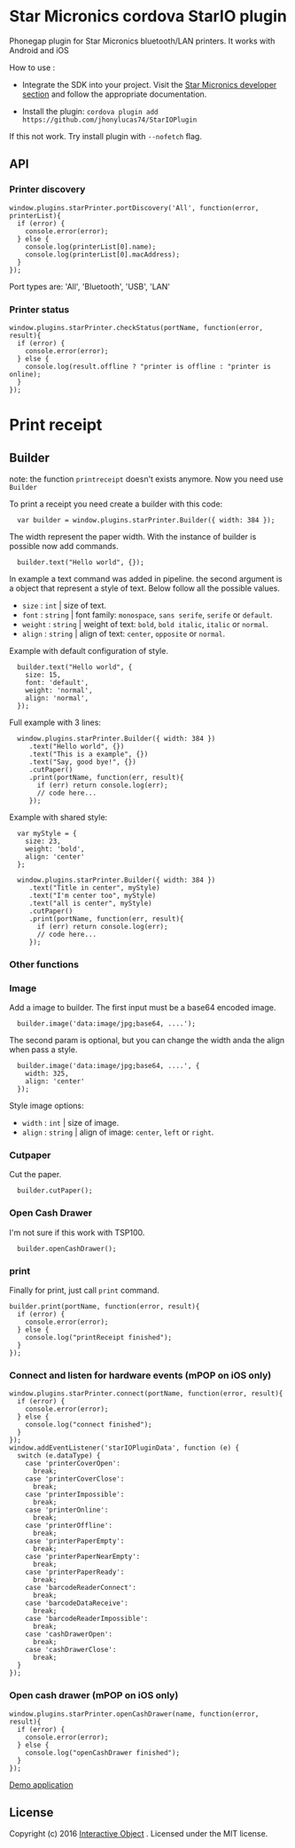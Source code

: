 # Star Micronics cordova StarIO plugin
Phonegap plugin for Star Micronics bluetooth/LAN printers. It works with Android and iOS


How to use :

* Integrate the SDK into your project. Visit the [Star Micronics developer section](http://www.starmicronics.com/support/sdkdocumentation.aspx) and follow the appropriate documentation.

* Install the plugin: `cordova plugin add https://github.com/jhonylucas74/StarIOPlugin`

If this not work. Try install plugin with ``--nofetch`` flag.

## API

### Printer discovery
```
window.plugins.starPrinter.portDiscovery('All', function(error, printerList){
  if (error) {
    console.error(error);
  } else {
    console.log(printerList[0].name);
    console.log(printerList[0].macAddress);
  }
});
```
Port types are: 'All', 'Bluetooth', 'USB', 'LAN'

### Printer status
```
window.plugins.starPrinter.checkStatus(portName, function(error, result){
  if (error) {
    console.error(error);
  } else {
    console.log(result.offline ? "printer is offline : "printer is online);
  }
});
```

# Print receipt
## Builder

note: the function ``printreceipt`` doesn't exists anymore. Now you need use ``Builder``

To print a receipt you need create a builder with this code:
```
  var builder = window.plugins.starPrinter.Builder({ width: 384 });
```

The width represent the paper width. With the instance of builder is possible now add commands.

```
  builder.text("Hello world", {});
```
In example a text command was added in pipeline. the second argument is a object that represent a style of text. Below follow all the possible values.

* ``size``  : ``int`` | size of text.
* ``font``  : ``string`` |  font family: ``monospace``, ``sans serife``, ``serife`` or ``default``.
* ``weight``  : ``string`` | weight of text: ``bold``, ``bold italic``, ``italic`` or ``normal``.
* ``align``  : ``string`` | align of text: ``center``, ``opposite`` or ``normal``.

Example with default configuration of style.

```
  builder.text("Hello world", {
    size: 15,
    font: 'default',
    weight: 'normal',
    align: 'normal',
  });
```

Full example with 3 lines:

```
  window.plugins.starPrinter.Builder({ width: 384 })
     .text("Hello world", {})
     .text("This is a example", {})
     .text("Say, good bye!", {})
     .cutPaper()
     .print(portName, function(err, result){
       if (err) return console.log(err);
       // code here...
     });
```

Example with shared style:


```
  var myStyle = {
    size: 23,
    weight: 'bold',
    align: 'center'
  };

  window.plugins.starPrinter.Builder({ width: 384 })
     .text("Title in center", myStyle)
     .text("I'm center too", myStyle)
     .text("all is center", myStyle)
     .cutPaper()
     .print(portName, function(err, result){
       if (err) return console.log(err);
       // code here...
     });
```

### Other functions

### Image
Add a image to builder. The first input must be a base64 encoded image. 
```
  builder.image('data:image/jpg;base64, ....');
```

The second param is optional, but you can change the width anda the align when pass a style.

```
  builder.image('data:image/jpg;base64, ....', {
    width: 325,
    align: 'center'
  });
```

Style image options: 
* ``width``  : ``int`` | size of image.
* ``align``  : ``string`` | align of image: ``center``, ``left`` or ``right``.

### Cutpaper
Cut the paper.
```
  builder.cutPaper();
```
### Open Cash Drawer
I'm not sure if this work with TSP100.
```
  builder.openCashDrawer();
```

### print

Finally for print, just call ``print`` command.
```
builder.print(portName, function(error, result){
  if (error) {
    console.error(error);
  } else {
    console.log("printReceipt finished");
  }
});
```

### Connect and listen for hardware events (mPOP on iOS only)
```
window.plugins.starPrinter.connect(portName, function(error, result){
  if (error) {
    console.error(error);
  } else {
    console.log("connect finished");    
  }
});
window.addEventListener('starIOPluginData', function (e) {
  switch (e.dataType) {
    case 'printerCoverOpen':
      break;
    case 'printerCoverClose':
      break;
    case 'printerImpossible':
      break;
    case 'printerOnline':
      break;
    case 'printerOffline':
      break;
    case 'printerPaperEmpty':
      break;
    case 'printerPaperNearEmpty':
      break;
    case 'printerPaperReady':
      break;
    case 'barcodeReaderConnect':
      break;
    case 'barcodeDataReceive':
      break;
    case 'barcodeReaderImpossible':
      break;
    case 'cashDrawerOpen':
      break;
    case 'cashDrawerClose':
      break;
  }
});
```

### Open cash drawer (mPOP on iOS only)
```
window.plugins.starPrinter.openCashDrawer(name, function(error, result){
  if (error) {
    console.error(error);
  } else {
    console.log("openCashDrawer finished");
  }
});
```

[Demo application](https://github.com/InteractiveObject/StarIOPluginDemo)

## License
Copyright (c) 2016 [Interactive Object](https://www.interactive-object.com) . Licensed under the MIT license.
